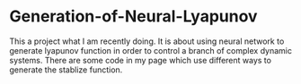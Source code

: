 # Generation-of-Neural-Lyapunov
This a project what I am recently doing. It is about using neural network to generate lyapunov function in order to control a branch of complex dynamic systems. There are some code in my page which use different ways to generate the stablize function.
